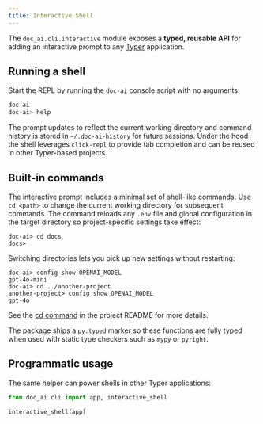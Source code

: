 ```yaml
---
title: Interactive Shell
---
```


The `doc_ai.cli.interactive` module exposes a **typed, reusable API** for adding
an interactive prompt to any [Typer](https://typer.tiangolo.com/) application.

## Running a shell

Start the REPL by running the `doc-ai` console script with no arguments:

```bash
doc-ai
doc-ai> help
```

The prompt updates to reflect the current working directory and command
history is stored in ``~/.doc-ai-history`` for future sessions. Under the hood
the shell leverages ``click-repl`` to provide tab completion and can be reused
in other Typer-based projects.

## Built-in commands

The interactive prompt includes a minimal set of shell-like commands.
Use ``cd <path>`` to change the current working directory for subsequent
commands. The command reloads any ``.env`` file and global configuration
in the target directory so project-specific settings take effect:

```
doc-ai> cd docs
docs>
```

Switching directories lets you pick up new settings without restarting:

```
doc-ai> config show OPENAI_MODEL
gpt-4o-mini
doc-ai> cd ../another-project
another-project> config show OPENAI_MODEL
gpt-4o
```

See the [cd command](https://github.com/alangunning/doc-ai-analysis-starter#cd-command) in the project README for more details.

The package ships a ``py.typed`` marker so these functions are fully typed when
used with static type checkers such as ``mypy`` or ``pyright``.

## Programmatic usage

The same helper can power shells in other Typer applications:

```python
from doc_ai.cli import app, interactive_shell

interactive_shell(app)
```
